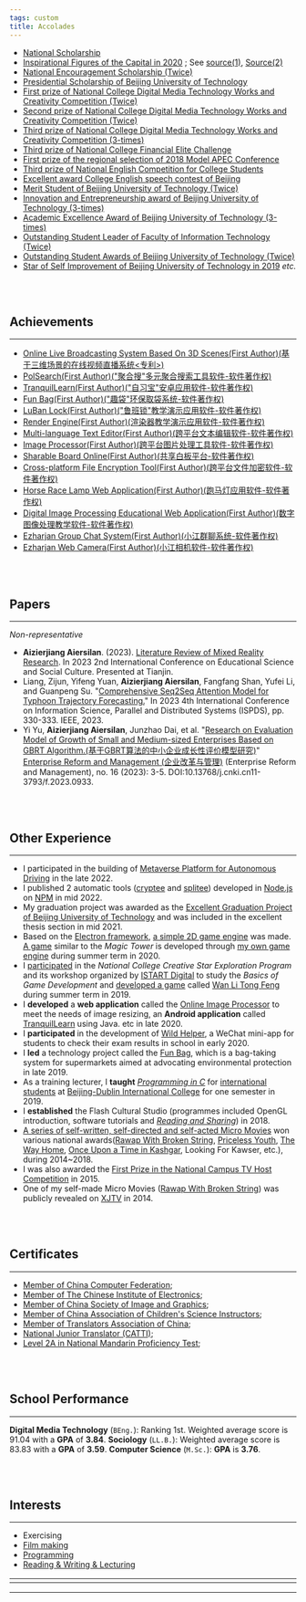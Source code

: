 ```yaml
---
tags: custom
title: Accolades
---
```




* [National Scholarship](https://raw.githubusercontent.com/Ezharjan/cv/built/assets/awards/国家奖学金获奖证书-min.jpg)
* [Inspirational Figures of the Capital in 2020](https://raw.githubusercontent.com/Ezharjan/cv/built/assets/awards/首都校园励志人物-min.jpg) ; See [source(1)](https://www.163.com/dy/article/FMJLIGNH0516DLL3.html), [Source(2)](https://www.sohu.com/a/418376621_100908) 
* [National Encouragement Scholarship (Twice)](https://raw.githubusercontent.com/Ezharjan/cv/built/assets/awards/2018-2019国家励志奖学金-min.jpg)
* [Presidential Scholarship of Beijing University of Technology](https://raw.githubusercontent.com/Ezharjan/cv/built/assets/awards/校长奖学金扫描版-min.jpg) 
* [First prize of National College Digital Media Technology Works and Creativity Competition (Twice)](https://raw.githubusercontent.com/Ezharjan/cv/built/assets/awards/全国大学生数字媒体科技作品大赛一等奖_艾孜尔江-min.jpg)
* [Second prize of National College Digital Media Technology Works and Creativity Competition (Twice)](https://raw.githubusercontent.com/Ezharjan/cv/built/assets/awards/全国大学生数字媒体科技作品竞赛二等奖_艾孜尔江-min.jpg)
* [Third prize of National College Digital Media Technology Works and Creativity Competition (3-times)](https://raw.githubusercontent.com/Ezharjan/cv/built/assets/awards/趣袋_第八届全国大学生数字媒体科技作品及创意竞赛全国总决赛三等奖-min.jpg)
* [Third prize of National College Financial Elite Challenge](https://raw.githubusercontent.com/Ezharjan/cv/built/assets/awards/全国大学生金融精英挑战赛三等奖_艾孜尔江-min.jpg)
* [First prize of the regional selection of 2018 Model APEC Conference](https://raw.githubusercontent.com/Ezharjan/cv/built/assets/awards/全国ModelApec大赛华北赛区一等奖_艾孜尔江-min.jpg)
* [Third prize of National English Competition for College Students](https://raw.githubusercontent.com/Ezharjan/cv/built/assets/awards/全国大学生英语竞赛三等奖_艾孜尔江-min.jpg)
* [Excellent award College English speech contest of Beijing](https://raw.githubusercontent.com/Ezharjan/cv/built/assets/awards/北京市英语演讲大赛优秀奖_艾孜尔江-min.jpg)
* [Merit Student of Beijing University of Technology (Twice)](https://raw.githubusercontent.com/Ezharjan/cv/built/assets/awards/北京工业大学三好学生-min.jpg)
* [Innovation and Entrepreneurship award of Beijing University of Technology (3-times)](https://raw.githubusercontent.com/Ezharjan/cv/built/assets/awards/北京工业大学创新创业奖-min.jpg)
* [Academic Excellence Award of Beijing University of Technology (3-times)](https://raw.githubusercontent.com/Ezharjan/cv/built/assets/awards/北京工业大学学习优秀奖-min.jpg)
* [Outstanding Student Leader of Faculty of Information Technology (Twice)](https://raw.githubusercontent.com/Ezharjan/cv/built/assets/awards/校广播台资讯频道负责人任职证明_艾孜尔江-min.jpg)
* [Outstanding Student Awards of Beijing University of Technology (Twice)](https://raw.githubusercontent.com/Ezharjan/cv/built/assets/awards/杰出学子雏鹰计划_艾孜尔江-min.jpg)
* [Star of Self Improvement of Beijing University of Technology in 2019](https://raw.githubusercontent.com/Ezharjan/cv/built/assets/awards/自强之星获奖证书-min.jpg)
_etc._


<br>
<br>

Achievements
---
---
* [<PATENT>Online Live Broadcasting System Based On 3D Scenes(First Author)(基于三维场景的在线视频直播系统<专利>)](https://kns.cnki.net/kcms/detail/detail.aspx?dbcode=SCPD&dbname=SCPD202102&filename=CN113382305A&uniplatform=NZKPT&v=h8Rtgte5nZtON59qvje7enPr1Aqe9neuwEZdUftPonwLSDII0PYa_-W4fv_gUfY5)
* [PolSearch(First Author)("聚合搜"多元聚合搜索工具软件-软件著作权)](https://raw.githubusercontent.com/Ezharjan/cv/built/assets/awards/聚合搜-软著-荣誉证书-min.jpg)
* [TranquilLearn(First Author)("自习宝"安卓应用软件-软件著作权)](https://raw.githubusercontent.com/Ezharjan/cv/built/assets/awards/自习宝-软著-荣誉证书-min.jpg)
* [Fun Bag(First Author)("趣袋"环保取袋系统-软件著作权)](https://github.com/Ezharjan/FunBag)
* [LuBan Lock(First Author)("鲁班锁"教学演示应用软件-软件著作权)](https://raw.githubusercontent.com/Ezharjan/cv/built/assets/awards/软件著作权-鲁班锁.jpg)
* [Render Engine(First Author)(渲染器教学演示应用软件-软件著作权)](https://github.com/Ezharjan/RenderEngine)
* [Multi-language Text Editor(First Author)(跨平台文本编辑软件-软件著作权)](https://ezharjan.gitee.io/pad)
* [Image Processor(First Author)(跨平台图片处理工具软件-软件著作权)](https://ezharjan.github.io/OnlineImgCopressor)
* [Sharable Board Online(First Author)(共享白板平台-软件著作权)](https://raw.githubusercontent.com/Ezharjan/cv/built/assets/awards/共享白板平台_软著证书扫描版.jpg)
* [Cross-platform File Encryption Tool(First Author)(跨平台文件加密软件-软件著作权)](https://raw.githubusercontent.com/Ezharjan/cv/built/assets/awards/文件加密软件_软著证书扫描版.jpg)
* [Horse Race Lamp Web Application(First Author)(跑马灯应用软件-软件著作权)](https://raw.githubusercontent.com/Ezharjan/cv/built/assets/awards/跑马灯应用软件_软著证书扫描版.jpg)
* [Digital Image Processing Educational Web Application(First Author)(数字图像处理教学软件-软件著作权)](https://raw.githubusercontent.com/Ezharjan/cv/built/assets/awards/数字图像处理教学软件_软著证书扫描版.jpg)
* [Ezharjan Group Chat System(First Author)(小江群聊系统-软件著作权)](https://raw.githubusercontent.com/Ezharjan/cv/built/assets/awards/小江群聊系统_软著证书扫描版.jpg)
* [Ezharjan Web Camera(First Author)(小江相机软件-软件著作权)](https://raw.githubusercontent.com/Ezharjan/cv/built/assets/awards/小江相机软件_软著证书扫描版.jpg)





<br>
<br>

Papers
---
---

_Non-representative_

* **Aizierjiang Aiersilan**. (2023). [Literature Review of Mixed Reality Research](https://arxiv.org/abs/2312.02995). In 2023 2nd International Conference on Educational Science and Social Culture. Presented at Tianjin.
* Liang, Zijun, Yifeng Yuan, **Aizierjiang Aiersilan**, Fangfang Shan, Yufei Li, and Guanpeng Su. "[Comprehensive Seq2Seq Attention Model for Typhoon Trajectory Forecasting.](https://ieeexplore.ieee.org/stamp/stamp.jsp?tp=&arnumber=10235339)" In 2023 4th International Conference on Information Science, Parallel and Distributed Systems (ISPDS), pp. 330-333. IEEE, 2023.
* Yi Yu, **Aizierjiang Aiersilan**, Junzhao Dai, et al. "[Research on Evaluation Model of Growth of Small and Medium-sized Enterprises Based on GBRT Algorithm.(基于GBRT算法的中小企业成长性评价模型研究)](http://www.cnki.net/KCMS/detail/detail.aspx?dbcode=CJFD&dbname=CJFDLAST2023&filename=QYGG202316001&uniplatform=OVERSEA&v=nvVzspM5yqzOP7mvGxunsHGRrWUBEv_ePZckc_LaWyopyreAMIcRcRPcgzTHjXkA)" [Enterprise Reform and Management (企业改革与管理)](http://www.cnki.net/KNavi/JournalDetail?pcode=CJFD&pykm=QYGG) (Enterprise Reform and Management), no. 16 (2023): 3-5. DOI:10.13768/j.cnki.cn11-3793/f.2023.0933.




<br>
<br>





Other Experience
---
---

- I participated in the building of [Metaverse Platform for Autonomous Driving](https://www.um.edu.mo/zh-hant/news-and-press-releases/presss-release/detail/54725/) in the late 2022.
- I published 2 automatic tools ([cryptee](https://www.npmjs.com/package/cryptee) and [splitee](https://www.npmjs.com/package/splitee)) developed in [Node.js](https://en.wikipedia.org/wiki/Node.js) on [NPM](https://www.npmjs.com/) in mid 2022.
- My graduation project was awarded as the [Excellent Graduation Project of Beijing University of Technology](https://raw.githubusercontent.com/Ezharjan/cv/built/assets/awards/优秀毕业论文证书扫描件.jpg) and was included in the excellent thesis section in mid 2021.
- Based on the [Electron framework](https://en.wikipedia.org/wiki/Electron_(software_framework)), [a simple 2D game engine](https://github.com/ezharjan/MyTeamGame) was made. [A game](https://ezharjan.gitee.io/myteamgame) similar to the _Magic Tower_ is developed through [my own game engine](https://www.bilibili.com/video/BV16K411H753?share_source=copy_web) during summer term in 2020.
- I [participated](https://raw.githubusercontent.com/Ezharjan/cv/built/assets/awards/游戏开发培训会_艾孜尔江-min.jpg) in the _National College Creative Star Exploration Program_ and its workshop organized by [ISTART Digital](https://www.isart.com/) to study the _Basics of Game Development_ and [developed a game](https://github.com/Ezharjan/WanLiTongFengScripts.git) called [Wan Li Tong Feng](https://www.bilibili.com/video/BV11t411M7ak?share_source=copy_web) during summer term in 2019.
- I **developed** a **web application** called the [Online Image Processor](https://ezharjan.github.io/OnlineImgCopressor) to meet the needs of image resizing, an **Android application** called [TranquilLearn](https://github.com/Ezharjan/TranquilLearn/releases/tag/v1.0) using Java. etc in late 2020.
- I **participated** in the development of [Wild Helper](https://github.com/WildHelper/MiniProgram.git), a WeChat mini-app for students to check their exam results in school in early 2020.
- I **led** a technology project called the [Fun Bag](https://github.com/Ezharjan/FunBag.git), which is a bag-taking system for supermarkets aimed at advocating environmental protection in late 2019.
- As a training lecturer, I **taught** [_Programming in C_](https://en.wikipedia.org/wiki/C_(programming_language)) for [international students](https://raw.githubusercontent.com/Ezharjan/cv/built/assets/awards/国际学院C语言辅导记录照片.jpg) at [Beijing-Dublin International College](https://www.ucd.ie/bdic/) for one semester in 2019.
- I **established** the Flash Cultural Studio (programmes included OpenGL introduction, software tutorials and _[Reading and Sharing](https://www.bilibili.com/video/BV1zE411F7m3?share_source=copy_web)_) in 2018.
- [A series of self-written, self-directed and self-acted Micro Movies](https://www.cnblogs.com/ezhar/p/14259440.html) won various national awards([Rawap With Broken String](https://v.qq.com/x/page/v07763zvo0a.html), [Priceless Youth](https://www.bilibili.com/video/BV1fE411o7z2?share_source=copy_web), [The Way Home](https://www.bilibili.com/video/BV1fE411o7z2?share_source=copy_web), [Once Upon a Time in Kashgar](https://v.qq.com/x/page/u0772ucsspi.html), Looking For Kawser, etc.), during 2014~2018.
- I was also awarded the [First Prize in the National Campus TV Host Competition](https://raw.githubusercontent.com/Ezharjan/cv/built/assets/awards/全国主持人大赛一等奖奖杯.jpg) in 2015.
- One of my self-made Micro Movies ([Rawap With Broken String](https://raw.githubusercontent.com/Ezharjan/cv/built/assets/awards/《阳光心弦》证书.jpg)) was publicly revealed on [XJTV](https://en.wikipedia.org/wiki/Xinjiang_Television) in 2014.


<br>
<br>


Certificates
---
---

* [Member of China Computer Federation](https://raw.githubusercontent.com/Ezharjan/cv/built/assets/awards/艾孜尔江中国计算机学会会员证书.jpg);
* [Member of The Chinese Institute of Electronics](https://raw.githubusercontent.com/Ezharjan/cv/built/assets/awards/中国电子学会会员证.png);
* [Member of China Society of Image and Graphics](https://raw.githubusercontent.com/Ezharjan/cv/built/assets/awards/艾孜尔江中国图形学学会会员证书.jpg);
* [Member of China Association of Children's Science Instructors](https://raw.githubusercontent.com/Ezharjan/cv/built/assets/awards/艾孜尔江-中国青少年科技辅导员协会电子会员证.png);
* [Member of Translators Association of China](https://raw.githubusercontent.com/Ezharjan/cv/built/assets/awards/艾孜尔江-中国翻译协会会员证.jpg);
* [National Junior Translator (CATTI)](https://raw.githubusercontent.com/Ezharjan/cv/built/assets/awards/国家三级笔译员_艾孜尔江-min.jpg);
* [Level 2A in National Mandarin Proficiency Test](https://raw.githubusercontent.com/Ezharjan/cv/built/assets/awards/普通话水平测试证书扫描版-min.jpg);


<br>
<br>


School Performance
---
---
**Digital Media Technology** (`BEng.`): Ranking 1st. Weighted average score is 91.04 with a **GPA** of **3.84**. 
**Sociology** (`LL.B.`): Weighted average score is 83.83 with a **GPA** of **3.59**.
**Computer Science** (`M.Sc.`): **GPA** is **3.76**.

<br>
<br>


Interests
---
---
* Exercising
* [Film making](https://www.bilibili.com/video/BV1yi4y1L7uJ?share_source=copy_web)
* [Programming](https://github.com/ezharjan)
* [Reading & Writing & Lecturing](https://space.bilibili.com/474084000?spm_id_from=333.788.0.0)




<html>
    <table style="margin-left: auto; margin-right: auto;">
        <tr>
            <td  style="padding-right:300px;">
                <!--左侧内容-->
            </td>
            <td  style="padding-left:300px;">
                <!--右侧内容-->
            </td>
        </tr>
    </table>
</html>

---
